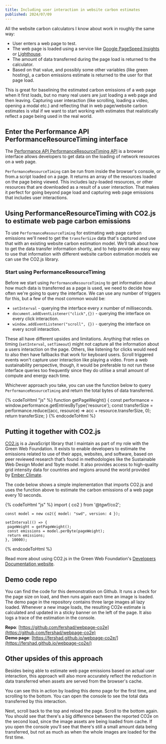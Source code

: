```yaml
---
title: Including user interaction in website carbon estimates
published: 2024/07/09
---
```


All the website carbon calculators I know about work in roughly the same way:

- User enters a web page to test.
- The web page is loaded using a service like [Google PageSpeed Insights](https://pagespeed.web.dev/) or [Lighthouse](https://developer.chrome.com/docs/lighthouse/overview/).
- The amount of data transferred during the page load is returned to the calculator.
- Based on that value, and possibly some other variables (like green hosting), a carbon emissions estimate is returned to the user for that page load.

This is great for baselining the estimated carbon emissions of a web page when it first loads, but no many real users are just loading a web page and then leaving. Capturing user interaction (like scrolling, loading a video, opening a modal etc.) and reflecting that in web page/website carbon estimates is vital if we want to start working with estimates that realistically reflect a page being used in the real world.

## Enter the Performance API PerformanceResourceTiming interface

The [Performance API PerformanceResourceTiming API](https://developer.mozilla.org/en-US/docs/Web/API/PerformanceResourceTiming) is a browser interface allows developers to get data on the loading of network resources on a web page.

`PerformanceResourceTiming` can be run from inside the browser's console, or from.a script loaded on a page. It returns an array of the resources loaded on the page being viewed. This includes lazy-loaded resources, or other resources that are downloaded as a result of a user interaction. That makes it perfect for going beyond page load and capturing web page emissions that includes user interactions.

## Using PerformanceResourceTiming with CO2.js to estimate web page carbon emissions

To use `PerformanceResourceTiming` for estimating web page carbon emissions we'll need to get the `transferSize` data that's captured and use that with an existing website carbon estimation model. We'll talk about how to get the data transfer information shortly, and to help provide an easy way to use that information with different website carbon estimation models we can use the CO2.js library.

### Start using PerformanceResourceTiming

Before we start using `PerformanceResourceTiming` to get information about how much data is transferred as a page is used, we need to decide how often we're going to query the interface. We can use any number of triggers for this, but a few of the most common would be:

- `setInterval` - querying the interface every _x_ number of milliseconds.
- `document.addEventListener("click",{})` - querying the interface on every click interaction.
- `window.addEventListener("scroll", {})` - querying the interface on every scroll interaction.

These all have different upsides and limitations. Anything that relies on timing (`setInterval`, `setTimeout`) might not capture all the information about a users interaction on the page. Others, like listening for clicks would need to also then have fallbacks that work for keyboard users. Scroll triggered events won't capture user interaction like playing a video. From a web sustainability perspective, though, it would be preferable to not run these interface queries too frequently since they do utilise a small amount of compute and energy each time.

Whichever approach you take, you can use the function below to query `PerformanceResourceTiming` and return the total bytes of data transferred.

<!-- markdownlint-disable -->
{% codeToHtml "js" %}
    function getPageWeight() {
        const performance = window.performance.getEntriesByType('resource');
        const transferSize = performance.reduce((acc, resource) => acc + resource.transferSize, 0);
        return transferSize;
    }
{% endcodeToHtml %}
<!-- markdownlint-enable -->

## Putting it together with CO2.js

[CO2.js](https://github.com/thegreenwebfoundation/co2.js/tree/main) is a JavaScript library that I maintain as part of my role with the Green Web Foundation. It exists to enable developers to estimate the emissions related to use of their apps, websites, and software, based on peer reviewed research that’s found in methodologies like the Sustainable Web Design Model and 1byte model. It also provides access to high-quality grid intensity data for countries and regions around the world provided by [Ember Climate](https://ember-climate.org/).

The code below shows a simple implementation that imports CO2.js and uses the function above to estimate the carbon emissions of a web page every 10 seconds.

<!-- markdownlint-disable -->
{% codeToHtml "js" %}
    import { co2 } from '@tgwf/co2';

    const model = new co2({ model: "swd", version: 4 });

    setInterval(() => {
     pageWeight = getPageWeight();
     const emissions = model.perByte(pageWeight);
     return emissions;
    }, 10000);
{% endcodeToHtml %}
<!-- markdownlint-enable -->

Read more about using CO2.js in the Green Web Foundation's [Developers Documentation website](https://developers.thegreenwebfoundation.org/co2js/overview/).

## Demo code repo

You can find the code for this demonstration on Github. It runs a check for the page size on load, and then runs again each time an image is loaded. The demo page in the repository contains three large images all lazy loaded. Whenever a new image loads, the resulting CO2e estimate is calculated and updated in a sticky banner on the left of the page. It also logs a trace of the estimation in the console.

**Repo**: [https://github.com/fershad/webpage-co2e](https://github.com/fershad/webpage-co2e)  
**Demo page**: [https://fershad.github.io/webpage-co2e/](https://fershad.github.io/webpage-co2e/)

## Other upsides of this approach

Besides being able to estimate web page emissions based on actual user interaction, this approach will also more accurately reflect the reduction in data transferred when assets are served from the browser's cache.

You can see this in action by loading this demo page for the first time, and scrolling to the bottom. You can open the console to see the total data transferred by this interaction.

Next, scroll back to the top and reload the page. Scroll to the bottom again. You should see that there's a big difference between the reported CO2e on the second load, since the image assets are being loaded from cache. If you open the console you'll see that there's still a small amount data being transferred, but not as much as when the whole images are loaded for the first time.
